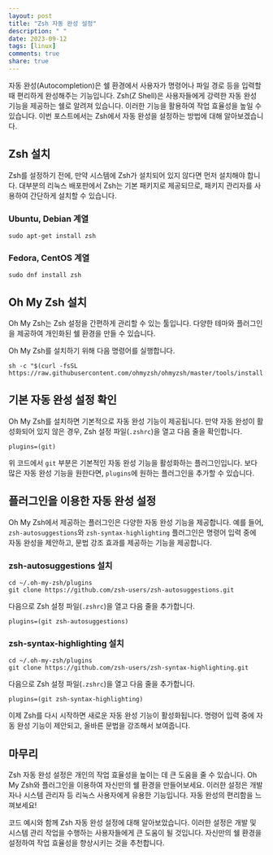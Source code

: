 ```yaml
---
layout: post
title: "Zsh 자동 완성 설정"
description: " "
date: 2023-09-12
tags: [linux]
comments: true
share: true
---
```


자동 완성(Autocompletion)은 쉘 환경에서 사용자가 명령어나 파일 경로 등을 입력할 때 편리하게 완성해주는 기능입니다. Zsh(Z Shell)은 사용자들에게 강력한 자동 완성 기능을 제공하는 쉘로 알려져 있습니다. 이러한 기능을 활용하여 작업 효율성을 높일 수 있습니다. 이번 포스트에서는 Zsh에서 자동 완성을 설정하는 방법에 대해 알아보겠습니다.

## Zsh 설치

Zsh를 설정하기 전에, 만약 시스템에 Zsh가 설치되어 있지 않다면 먼저 설치해야 합니다. 대부분의 리눅스 배포판에서 Zsh는 기본 패키지로 제공되므로, 패키지 관리자를 사용하여 간단하게 설치할 수 있습니다.

### Ubuntu, Debian 계열

```shell
sudo apt-get install zsh
```

### Fedora, CentOS 계열

```shell
sudo dnf install zsh
```

## Oh My Zsh 설치

Oh My Zsh는 Zsh 설정을 간편하게 관리할 수 있는 툴입니다. 다양한 테마와 플러그인을 제공하여 개인화된 쉘 환경을 만들 수 있습니다.

Oh My Zsh를 설치하기 위해 다음 명령어를 실행합니다.

```shell
sh -c "$(curl -fsSL https://raw.githubusercontent.com/ohmyzsh/ohmyzsh/master/tools/install.sh)"
```

## 기본 자동 완성 설정 확인

Oh My Zsh를 설치하면 기본적으로 자동 완성 기능이 제공됩니다. 만약 자동 완성이 활성화되어 있지 않은 경우, Zsh 설정 파일(`.zshrc`)을 열고 다음 줄을 확인합니다.

```shell
plugins=(git)
```

위 코드에서 `git` 부분은 기본적인 자동 완성 기능을 활성화하는 플러그인입니다. 보다 많은 자동 완성 기능을 원한다면, `plugins`에 원하는 플러그인을 추가할 수 있습니다.

## 플러그인을 이용한 자동 완성 설정

Oh My Zsh에서 제공하는 플러그인은 다양한 자동 완성 기능을 제공합니다. 예를 들어, `zsh-autosuggestions`와 `zsh-syntax-highlighting` 플러그인은 명령어 입력 중에 자동 완성을 제안하고, 문법 강조 효과를 제공하는 기능을 제공합니다.

### zsh-autosuggestions 설치

```shell
cd ~/.oh-my-zsh/plugins
git clone https://github.com/zsh-users/zsh-autosuggestions.git
```

다음으로 Zsh 설정 파일(`.zshrc`)을 열고 다음 줄을 추가합니다.

```shell
plugins=(git zsh-autosuggestions)
```

### zsh-syntax-highlighting 설치

```shell
cd ~/.oh-my-zsh/plugins
git clone https://github.com/zsh-users/zsh-syntax-highlighting.git
```

다음으로 Zsh 설정 파일(`.zshrc`)을 열고 다음 줄을 추가합니다.

```shell
plugins=(git zsh-syntax-highlighting)
```

이제 Zsh를 다시 시작하면 새로운 자동 완성 기능이 활성화됩니다. 명령어 입력 중에 자동 완성 기능이 제안되고, 올바른 문법을 강조해서 보여줍니다.

## 마무리

Zsh 자동 완성 설정은 개인의 작업 효율성을 높이는 데 큰 도움을 줄 수 있습니다. Oh My Zsh와 플러그인을 이용하여 자신만의 쉘 환경을 만들어보세요. 이러한 설정은 개발자나 시스템 관리자 등 리눅스 사용자에게 유용한 기능입니다. 자동 완성의 편리함을 느껴보세요!

코드 예시와 함께 Zsh 자동 완성 설정에 대해 알아보았습니다. 이러한 설정은 개발 및 시스템 관리 작업을 수행하는 사용자들에게 큰 도움이 될 것입니다. 자신만의 쉘 환경을 설정하여 작업 효율성을 향상시키는 것을 추천합니다.